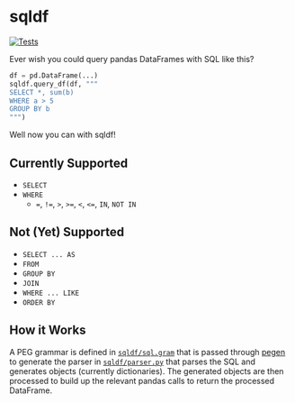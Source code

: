 # sqldf

[![Tests](https://github.com/danielunderwood/sqldf/actions/workflows/test.yml/badge.svg)](https://github.com/danielunderwood/sqldf/actions/workflows/test.yml)

Ever wish you could query pandas DataFrames with SQL like this?

```python
df = pd.DataFrame(...)
sqldf.query_df(df, """
SELECT *, sum(b)
WHERE a > 5
GROUP BY b
""")
```

Well now you can with sqldf!

## Currently Supported

- `SELECT`
- `WHERE`
  - `=`, `!=`, `>`, `>=`, `<`, `<=`, `IN`, `NOT IN`

## Not (Yet) Supported

- `SELECT ... AS`
- `FROM`
- `GROUP BY`
- `JOIN`
- `WHERE ... LIKE`
- `ORDER BY`

## How it Works

A PEG grammar is defined in [`sqldf/sql.gram`](./sqldf/sql.gram) that is passed through [pegen](https://github.com/we-like-parsers/pegen) to generate the parser in [`sqldf/parser.py`](./sqldf/parser.py) that parses the SQL and generates objects (currently dictionaries). The generated objects are then processed to build up the relevant pandas calls to return the processed DataFrame.
